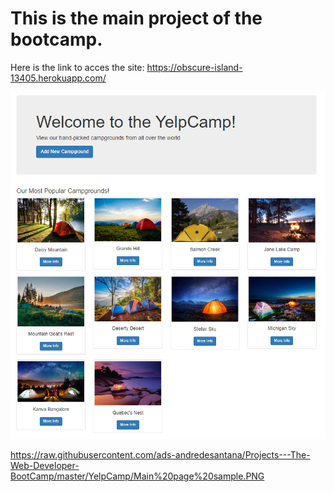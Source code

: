 # This is the main project of the bootcamp.

Here is the link to acces the site: https://obscure-island-13405.herokuapp.com/

![Home-Page](Main%20page%20sample.PNG)

https://raw.githubusercontent.com/ads-andredesantana/Projects---The-Web-Developer-BootCamp/master/YelpCamp/Main%20page%20sample.PNG
